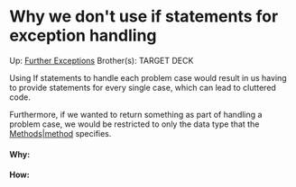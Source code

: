 # Why we don't use if statements for exception handling

Up: [Further Exceptions](further_exceptions)
Brother(s):
TARGET DECK

Using If statements to handle each problem case would result in us having to provide statements for every single case, which can lead to cluttered code.

Furthermore, if we wanted to return something as part of handling a problem case, we would be restricted to only the data type that the [Methods|method](methods|method) specifies.





































#### Why:
#### How:









